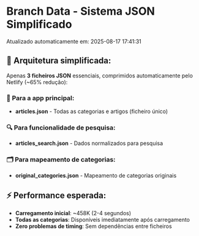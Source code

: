 # Branch Data - Sistema JSON Simplificado
Atualizado automaticamente em: 2025-08-17 17:41:31

## 🎯 Arquitetura simplificada:
Apenas **3 ficheiros JSON** essenciais, comprimidos automaticamente pelo Netlify (~65% redução):

### 📱 Para a app principal:
- **articles.json** - Todas as categorias e artigos (ficheiro único)

### 🔍 Para funcionalidade de pesquisa:
- **articles_search.json** - Dados normalizados para pesquisa

### 🗂️ Para mapeamento de categorias:
- **original_categories.json** - Mapeamento de categorias originais

## ⚡ Performance esperada:
- **Carregamento inicial**: ~458K (2-4 segundos)
- **Todas as categorias**: Disponíveis imediatamente após carregamento
- **Zero problemas de timing**: Sem dependências entre ficheiros
